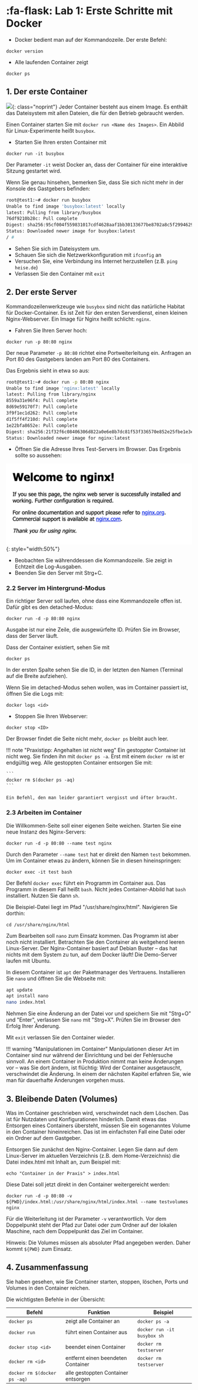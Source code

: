 # :fa-flask: Lab 1: Erste Schritte mit Docker

* Docker bedient man auf der Kommandozeile. Der erste Befehl:

```
docker version
```

* Alle laufenden Container zeigt

```
docker ps
```

## 1. Der erste Container

![ ](https://heise.cloudimg.io/width/900/q65.png-lossy-65.webp-lossy-65.foil1/_www-heise-de_/select/ct/2016/5/1456733697045992/contentimages/image-145552165478819.jpg){: class="noprint"}
Jeder Container besteht aus einem Image. Es enthält das Dateisystem mit allen Dateien, die für den Betrieb gebraucht werden.

Einen Container starten Sie mit `docker run <Name des Images>`. Ein Abbild für Linux-Experimente heißt `busybox`.

* Starten Sie Ihren ersten Container mit

```
docker run -it busybox
```

Der Parameter `-it` weist Docker an, dass der Container für eine interaktive Sitzung gestartet wird.

Wenn Sie genau hinsehen, bemerken Sie, dass Sie sich nicht mehr in der Konsole des Gastgebers befinden:

```bash
root@test1:~# docker run busybox
Unable to find image 'busybox:latest' locally
latest: Pulling from library/busybox
76df9210b28c: Pull complete
Digest: sha256:95cf004f559831017cdf4628aaf1bb30133677be8702a8c5f2994629f637a209
Status: Downloaded newer image for busybox:latest
/ #
```

* Sehen Sie sich im Dateisystem um.
* Schauen Sie sich die Netzwerkkonfiguration mit `ifconfig` an
* Versuchen Sie, eine Verbindung ins Internet herzustellen (z.B. `ping heise.de`)
* Verlassen Sie den Container mit `exit`

## 2. Der erste Server

Kommandozeilenwerkzeuge wie `busybox` sind nicht das natürliche Habitat für Docker-Container. Es ist Zeit für den ersten Serverdienst, einen kleinen Nginx-Webserver. Ein Image für Nginx heißt schlicht: `nginx`.

* Fahren Sie Ihren Server hoch:

```
docker run -p 80:80 nginx
```

Der neue Parameter `-p 80:80` richtet eine Portweiterleitung ein. Anfragen an Port 80 des Gastgebers landen am Port 80 des Containers.

Das Ergebnis sieht in etwa so aus:

```bash
root@test1:~# docker run -p 80:80 nginx
Unable to find image 'nginx:latest' locally
latest: Pulling from library/nginx
8559a31e96f4: Pull complete
8d69e59170f7: Pull complete
3f9f1ec1d262: Pull complete
d1f5ff4f210d: Pull complete
1e22bfa8652e: Pull complete
Digest: sha256:21f32f6c08406306d822a0e6e8b7dc81f53f336570e852e25fbe1e3e3d0d0133
Status: Downloaded newer image for nginx:latest
```

* Öffnen Sie die Adresse Ihres Test-Servers im Browser. Das Ergebnis sollte so aussehen:

![Der Webserver zeigt eine Wilkkomensseite an.](nginx.png){: style="width:50%"}

* Beobachten Sie währenddessen die Kommandozeile. Sie zeigt in Echtzeit die Log-Ausgaben.
* Beenden Sie den Server mit Strg+C.


### 2.2 Server im Hintergrund-Modus

Ein richtiger Server soll laufen, ohne dass eine Kommandozeile offen ist. Dafür gibt es den detached-Modus:

```
docker run -d -p 80:80 nginx
```

Ausgabe ist nur eine Zeile, die ausgewürfelte ID. Prüfen Sie im Browser, dass der Server läuft.

Dass der Container existiert, sehen Sie mit

```
docker ps
```

In der ersten Spalte sehen Sie die ID, in der letzten den Namen (Terminal auf die Breite aufziehen).

Wenn Sie im detached-Modus sehen wollen, was im Container passiert ist, öffnen Sie die Logs mit:

```
docker logs <id>
```


* Stoppen Sie Ihren Webserver:

```
docker stop <ID>
```

Der Browser findet die Seite nicht mehr, `docker ps` bleibt auch leer.

!!! note "Praxistipp: Angehalten ist nicht weg"
    Ein gestoppter Container ist nicht weg. Sie finden ihn mit `docker ps -a`. Erst mit einem `docker rm` ist er endgültig weg. Alle gestoppten Container entsorgen Sie mit:

    ```
    docker rm $(docker ps -aq)
    ```    

    Ein Befehl, den man leider garantiert vergisst und öfter braucht.

### 2.3 Arbeiten im Container

Die Willkommen-Seite soll einer eigenen Seite weichen. Starten Sie eine neue Instanz des Nginx-Servers:

```
docker run -d -p 80:80 --name test nginx
```

Durch den Parameter `--name test` hat er direkt den Namen `test` bekommen. Um im Container etwas zu ändern, können Sie in diesen hineinspringen:

```
docker exec -it test bash
```

Der Befehl `docker exec` führt ein Programm im Container aus. Das Programm in diesem Fall heißt `bash`. Nicht jedes Container-Abbild hat `bash` installiert. Nutzen Sie dann `sh`.

Die Beispiel-Datei liegt im Pfad "/usr/share/nginx/html". Navigieren Sie dorthin:

```
cd /usr/share/nginx/html
```

Zum Bearbeiten soll `nano` zum Einsatz kommen. Das Programm ist aber noch nicht installiert. Betrachten Sie den Container als weitgehend leeren Linux-Server. Der Nginx-Container basiert auf Debian Buster – das hat nichts mit dem System zu tun, auf dem Docker läuft! Die Demo-Server laufen mit Ubuntu.

In diesem Container ist `apt` der Paketmanager des Vertrauens. Installieren Sie `nano` und öffnen Sie die Webseite mit:

```bash
apt update
apt install nano
nano index.html
```

Nehmen Sie eine Änderung an der Datei vor und speichern Sie mit "Strg+O" und "Enter", verlassen Sie `nano` mit "Strg+X". Prüfen Sie im Browser den Erfolg Ihrer Änderung.

Mit `exit` verlassen Sie den Container wieder.

!!! warning "Manipulationen im Container"
    Manipulationen dieser Art im Container sind nur während der Einrichtung und bei der Fehlersuche sinnvoll. An einem Container in Produktion nimmt man keine Änderungen vor – was Sie dort ändern, ist flüchtig: Wird der Container ausgetauscht, verschwindet die Änderung. In einem der nächsten Kapitel erfahren Sie, wie man für dauerhafte Änderungen vorgehen muss. 

## 3. Bleibende Daten (Volumes)

Was im Container geschrieben wird, verschwindet nach dem Löschen. Das ist für Nutzdaten und Konfigurationen hinderlich. Damit etwas das Entsorgen eines Containers übersteht, müssen Sie ein sogenanntes Volume in den Container hineinreichen. Das ist im einfachsten Fall eine Datei oder ein Ordner auf dem Gastgeber.

Entsorgen Sie zunächst den Nginx-Container. Legen Sie dann auf dem Linux-Server im aktuellen Verzeichnis (z.B. dem Home-Verzeichnis) die Datei index.html mit Inhalt an, zum Beispiel mit:

```
echo "Container in der Praxis" > index.html
```

Diese Datei soll jetzt direkt in den Container weitergereicht werden:

```
docker run -d -p 80:80 -v ${PWD}/index.html:/usr/share/nginx/html/index.html --name testvolumes nginx
```

Für die Weiterleitung ist der Parameter `-v` verantwortlich. Vor dem Doppelpunkt steht der Pfad zur Datei oder zum Ordner auf der lokalen Maschine, nach dem Doppelpunkt das Ziel im Container.

Hinweis: Die Volumes müssen als absoluter Pfad angegeben werden. Daher kommt `${PWD}` zum Einsatz.

## 4. Zusammenfassung

Sie haben gesehen, wie Sie Container starten, stoppen, löschen, Ports und Volumes in den Container reichen.

Die wichtigsten Befehle in der Übersicht:

|Befehl|Funktion|Beispiel|
|---|---|---|
|`docker ps`|zeigt alle Container an|`docker ps -a`|
|`docker run`|führt einen Container aus|`docker run -it busybox sh`|
|`docker stop <id>`|beendet einen Container|`docker rm testserver`|
|`docker rm <id>`|entfernt einen beendeten Container|`docker rm testserver`|
|`docker rm $(docker ps -aq)`|alle gestoppten Container entsorgen| |